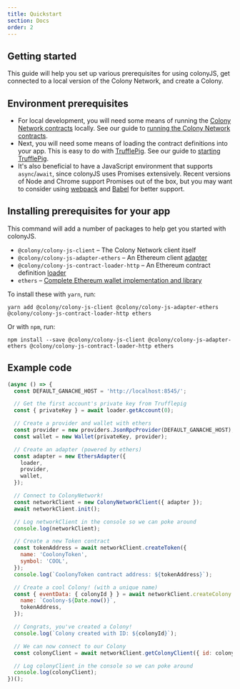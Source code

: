 ```yaml
---
title: Quickstart
section: Docs
order: 2
---
```


## Getting started

This guide will help you set up various prerequisites for using colonyJS, get connected to a local version of the Colony Network, and create a Colony.

## Environment prerequisites

* For local development, you will need some means of running the [Colony Network contracts](https://github.com/JoinColony/colonyNetwork) locally. See our guide to [running the Colony Network contracts](/colonyjs/docs-getting-started#colonynetwork).
* Next, you will need some means of loading the contract definitions into your app. This is easy to do with [TrufflePig](https://github.com/JoinColony/trufflepig). See our guide to [starting TrufflePig](/colonyjs/docs-getting-started#trufflepig).
* It's also beneficial to have a JavaScript environment that supports `async`/`await`, since colonyJS uses Promises extensively. Recent versions of Node and Chrome support Promises out of the box, but you may want to consider using [webpack](https://webpack.js.org/) and [Babel](https://babeljs.io/) for better support.

## Installing prerequisites for your app

This command will add a number of packages to help get you started with colonyJS.

* `@colony/colony-js-client` – The Colony Network client itself
* `@colony/colony-js-adapter-ethers` – An Ethereum client [adapter](/colonyjs/docs-adapters/)
* `@colony/colony-js-contract-loader-http` – An Ethereum contract definition [loader](/colonyjs/docs-loaders/)
* `ethers` – [Complete Ethereum wallet implementation and library](https://github.com/ethers-io/ethers.js/)

To install these with `yarn`, run:

```
yarn add @colony/colony-js-client @colony/colony-js-adapter-ethers @colony/colony-js-contract-loader-http ethers
```

Or with `npm`, run:

```
npm install --save @colony/colony-js-client @colony/colony-js-adapter-ethers @colony/colony-js-contract-loader-http ethers
```

## Example code

```js
(async () => {
  const DEFAULT_GANACHE_HOST = 'http://localhost:8545/';

  // Get the first account's private key from Trufflepig
  const { privateKey } = await loader.getAccount(0);

  // Create a provider and wallet with ethers
  const provider = new providers.JsonRpcProvider(DEFAULT_GANACHE_HOST);
  const wallet = new Wallet(privateKey, provider);

  // Create an adapter (powered by ethers)
  const adapter = new EthersAdapter({
    loader,
    provider,
    wallet,
  });

  // Connect to ColonyNetwork!
  const networkClient = new ColonyNetworkClient({ adapter });
  await networkClient.init();

  // Log networkClient in the console so we can poke around
  console.log(networkClient);

  // Create a new Token contract
  const tokenAddress = await networkClient.createToken({
    name: 'CoolonyToken',
    symbol: 'COOL',
  });
  console.log(`CoolonyToken contract address: ${tokenAddress}`);

  // Create a cool Colony! (with a unique name)
  const { eventData: { colonyId } } = await networkClient.createColony.send({
    name: `Coolony-${Date.now()}`,
    tokenAddress,
  });

  // Congrats, you've created a Colony!
  console.log(`Colony created with ID: ${colonyId}`);

  // We can now connect to our Colony
  const colonyClient = await networkClient.getColonyClient({ id: colonyId });

  // Log colonyClient in the console so we can poke around
  console.log(colonyClient);
})();
```
